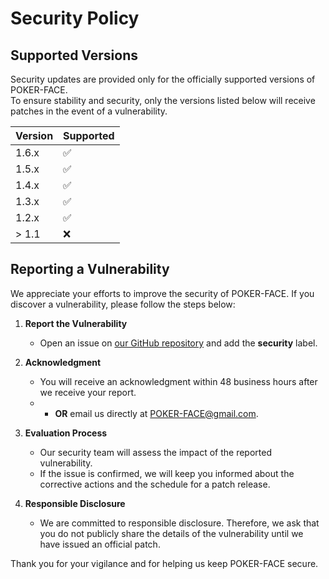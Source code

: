 # Security Policy

## Supported Versions

Security updates are provided only for the officially supported versions of POKER-FACE.  
To ensure stability and security, only the versions listed below will receive patches in the event of a vulnerability.

| Version | Supported          |
| ------- | ------------------ |
| 1.6.x   | :white_check_mark: |
| 1.5.x   | :white_check_mark: |
| 1.4.x   | :white_check_mark: |
| 1.3.x   | :white_check_mark: |
| 1.2.x   | :white_check_mark: |
| > 1.1   | :x:                |


## Reporting a Vulnerability

We appreciate your efforts to improve the security of POKER-FACE. If you discover a vulnerability, please follow the steps below:

1. **Report the Vulnerability**  
   - Open an issue on [our GitHub repository](https://github.com/6ScriptSavvy9/POKER-FACE/issues) and add the **security** label.  

2. **Acknowledgment**  
   - You will receive an acknowledgment within 48 business hours after we receive your report.
   - - **OR** email us directly at [POKER-FACE@gmail.com](POKER-FACE@gmail.com).

3. **Evaluation Process**  
   - Our security team will assess the impact of the reported vulnerability.  
   - If the issue is confirmed, we will keep you informed about the corrective actions and the schedule for a patch release.

4. **Responsible Disclosure**  
   - We are committed to responsible disclosure. Therefore, we ask that you do not publicly share the details of the vulnerability until we have issued an official patch.

Thank you for your vigilance and for helping us keep POKER-FACE secure.
